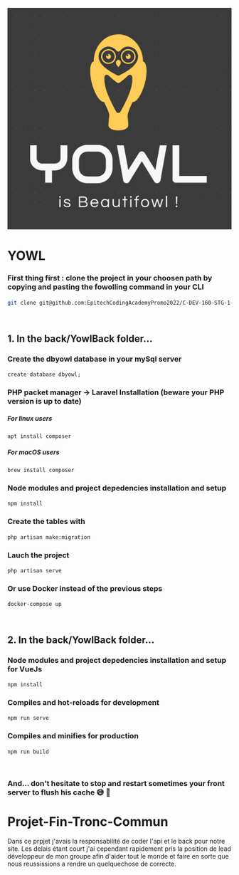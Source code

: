 ![LogoYowl.png](front/yowl/src/assets/LogoYowl.png)

# YOWL

### First thing first : clone the project in your choosen path by copying and pasting the fowolling command in your CLI

```bash
git clone git@github.com:EpitechCodingAcademyPromo2022/C-DEV-160-STG-1-2-yowl-valentin.lorquin.git
```
<br />

## 1. In the back/YowlBack folder...

### Create the dbyowl database in your mySql server

```
create database dbyowl;
```

### PHP packet manager -> Laravel Installation (beware your PHP version is up to date)

##### For linux users

```
apt install composer
```

##### For macOS users

```
brew install composer
```

### Node modules and project depedencies installation and setup

```
npm install
```

### Create the tables with
```
php artisan make:migration
```

### Lauch the project

```
php artisan serve
```

### Or use Docker instead of the previous steps

```
docker-compose up
```
<br>

## 2. In the back/YowlBack folder...

### Node modules and project depedencies installation and setup for VueJs

```
npm install
```

### Compiles and hot-reloads for development

```
npm run serve
```

### Compiles and minifies for production

```
npm run build
```

<br>

### And... don't hesitate to stop and restart sometimes your front server to flush his cache 😅 🐛
# Projet-Fin-Tronc-Commun

Dans ce prpjet j'avais la responsabilité de coder l'api et le back pour notre site. Les delais étant court j'ai cependant rapidement pris la position de lead développeur de mon groupe afin d'aider tout le monde et faire en sorte que nous reussissions a rendre un quelquechose de correcte.

